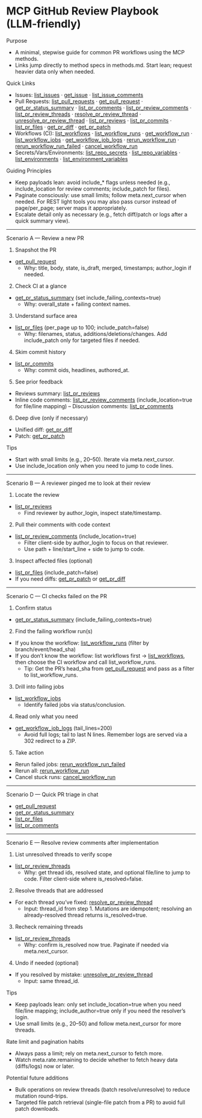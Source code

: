 # MCP GitHub Review Playbook (LLM‑friendly)

Purpose
- A minimal, stepwise guide for common PR workflows using the MCP methods.
- Links jump directly to method specs in methods.md. Start lean; request heavier data only when needed.

Quick Links
- Issues: [list_issues](./methods.md#tool-list_issues) · [get_issue](./methods.md#tool-get_issue) · [list_issue_comments](./methods.md#tool-list_issue_comments)
- Pull Requests: [list_pull_requests](./methods.md#tool-list_pull_requests) · [get_pull_request](./methods.md#tool-get_pull_request) · [get_pr_status_summary](./methods.md#tool-get_pr_status_summary) · [list_pr_comments](./methods.md#tool-list_pr_comments) · [list_pr_review_comments](./methods.md#tool-list_pr_review_comments) · [list_pr_review_threads](./methods.md#tool-list_pr_review_threads) · [resolve_pr_review_thread](./methods.md#tool-resolve_pr_review_thread) · [unresolve_pr_review_thread](./methods.md#tool-unresolve_pr_review_thread) · [list_pr_reviews](./methods.md#tool-list_pr_reviews) · [list_pr_commits](./methods.md#tool-list_pr_commits) · [list_pr_files](./methods.md#tool-list_pr_files) · [get_pr_diff](./methods.md#tool-get_pr_diff) · [get_pr_patch](./methods.md#tool-get_pr_patch)
- Workflows (CI): [list_workflows](./methods.md#tool-list_workflows) · [list_workflow_runs](./methods.md#tool-list_workflow_runs) · [get_workflow_run](./methods.md#tool-get_workflow_run) · [list_workflow_jobs](./methods.md#tool-list_workflow_jobs) · [get_workflow_job_logs](./methods.md#tool-get_workflow_job_logs) · [rerun_workflow_run](./methods.md#tool-rerun_workflow_run) · [rerun_workflow_run_failed](./methods.md#tool-rerun_workflow_run_failed) · [cancel_workflow_run](./methods.md#tool-cancel_workflow_run)
- Secrets/Vars/Environments: [list_repo_secrets](./methods.md#tool-list_repo_secrets) · [list_repo_variables](./methods.md#tool-list_repo_variables) · [list_environments](./methods.md#tool-list_environments) · [list_environment_variables](./methods.md#tool-list_environment_variables)

Guiding Principles
- Keep payloads lean: avoid include_* flags unless needed (e.g., include_location for review comments; include_patch for files).
- Paginate consciously: use small limits; follow meta.next_cursor when needed. For REST light tools you may also pass cursor instead of page/per_page; server maps it appropriately.
- Escalate detail only as necessary (e.g., fetch diff/patch or logs after a quick summary view).

---

Scenario A — Review a new PR
1) Snapshot the PR
- [get_pull_request](./methods.md#tool-get_pull_request)
  - Why: title, body, state, is_draft, merged, timestamps; author_login if needed.

2) Check CI at a glance
- [get_pr_status_summary](./methods.md#tool-get_pr_status_summary) (set include_failing_contexts=true)
  - Why: overall_state + failing context names.

3) Understand surface area
- [list_pr_files](./methods.md#tool-list_pr_files) (per_page up to 100; include_patch=false)
  - Why: filenames, status, additions/deletions/changes. Add include_patch only for targeted files if needed.

4) Skim commit history
- [list_pr_commits](./methods.md#tool-list_pr_commits)
  - Why: commit oids, headlines, authored_at.

5) See prior feedback
- Reviews summary: [list_pr_reviews](./methods.md#tool-list_pr_reviews)
- Inline code comments: [list_pr_review_comments](./methods.md#tool-list_pr_review_comments) (include_location=true for file/line mapping)
– Discussion comments: [list_pr_comments](./methods.md#tool-list_pr_comments)

6) Deep dive (only if necessary)
- Unified diff: [get_pr_diff](./methods.md#tool-get_pr_diff)
- Patch: [get_pr_patch](./methods.md#tool-get_pr_patch)

Tips
- Start with small limits (e.g., 20–50). Iterate via meta.next_cursor.
- Use include_location only when you need to jump to code lines.

---

Scenario B — A reviewer pinged me to look at their review
1) Locate the review
- [list_pr_reviews](./methods.md#tool-list_pr_reviews)
  - Find reviewer by author_login, inspect state/timestamp.

2) Pull their comments with code context
- [list_pr_review_comments](./methods.md#tool-list_pr_review_comments) (include_location=true)
  - Filter client-side by author_login to focus on that reviewer.
  - Use path + line/start_line + side to jump to code.

3) Inspect affected files (optional)
- [list_pr_files](./methods.md#tool-list_pr_files) (include_patch=false)
- If you need diffs: [get_pr_patch](./methods.md#tool-get_pr_patch) or [get_pr_diff](./methods.md#tool-get_pr_diff)

---

Scenario C — CI checks failed on the PR
1) Confirm status
- [get_pr_status_summary](./methods.md#tool-get_pr_status_summary) (include_failing_contexts=true)

2) Find the failing workflow run(s)
- If you know the workflow: [list_workflow_runs](./methods.md#tool-list_workflow_runs) (filter by branch/event/head_sha)
- If you don’t know the workflow: list workflows first → [list_workflows](./methods.md#tool-list_workflows), then choose the CI workflow and call list_workflow_runs.
  - Tip: Get the PR’s head_sha from [get_pull_request](./methods.md#tool-get_pull_request) and pass as a filter to list_workflow_runs.

3) Drill into failing jobs
- [list_workflow_jobs](./methods.md#tool-list_workflow_jobs)
  - Identify failed jobs via status/conclusion.

4) Read only what you need
- [get_workflow_job_logs](./methods.md#tool-get_workflow_job_logs) (tail_lines=200)
  - Avoid full logs; tail to last N lines. Remember logs are served via a 302 redirect to a ZIP.

5) Take action
- Rerun failed jobs: [rerun_workflow_run_failed](./methods.md#tool-rerun_workflow_run_failed)
- Rerun all: [rerun_workflow_run](./methods.md#tool-rerun_workflow_run)
- Cancel stuck runs: [cancel_workflow_run](./methods.md#tool-cancel_workflow_run)

---

Scenario D — Quick PR triage in chat
- [get_pull_request](./methods.md#tool-get_pull_request)
- [get_pr_status_summary](./methods.md#tool-get_pr_status_summary)
- [list_pr_files](./methods.md#tool-list_pr_files)
- [list_pr_comments](./methods.md#tool-list_pr_comments)

---

Scenario E — Resolve review comments after implementation
1) List unresolved threads to verify scope
- [list_pr_review_threads](./methods.md#tool-list_pr_review_threads)
  - Why: get thread ids, resolved state, and optional file/line to jump to code. Filter client-side where is_resolved=false.

2) Resolve threads that are addressed
- For each thread you’ve fixed: [resolve_pr_review_thread](./methods.md#tool-resolve_pr_review_thread)
  - Input: thread_id from step 1. Mutations are idempotent; resolving an already-resolved thread returns is_resolved=true.

3) Recheck remaining threads
- [list_pr_review_threads](./methods.md#tool-list_pr_review_threads)
  - Why: confirm is_resolved now true. Paginate if needed via meta.next_cursor.

4) Undo if needed (optional)
- If you resolved by mistake: [unresolve_pr_review_thread](./methods.md#tool-unresolve_pr_review_thread)
  - Input: same thread_id.

Tips
- Keep payloads lean: only set include_location=true when you need file/line mapping; include_author=true only if you need the resolver’s login.
- Use small limits (e.g., 20–50) and follow meta.next_cursor for more threads.

Rate limit and pagination habits
- Always pass a limit; rely on meta.next_cursor to fetch more.
- Watch meta.rate.remaining to decide whether to fetch heavy data (diffs/logs) now or later.

Potential future additions
- Bulk operations on review threads (batch resolve/unresolve) to reduce mutation round-trips.
- Targeted file patch retrieval (single-file patch from a PR) to avoid full patch downloads.
